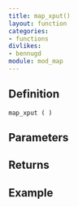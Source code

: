 ```yaml
---
title: map_xput()
layout: function
categories:
- functions
divlikes:
- bennugd
module: mod_map
---
```


## Definition

    map_xput ( )

## Parameters

## Returns

## Example
